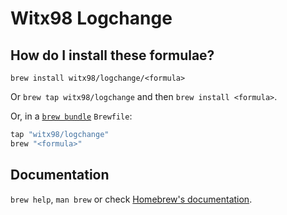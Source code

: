 # Witx98 Logchange

## How do I install these formulae?

`brew install witx98/logchange/<formula>`

Or `brew tap witx98/logchange` and then `brew install <formula>`.

Or, in a [`brew bundle`](https://github.com/Homebrew/homebrew-bundle) `Brewfile`:

```ruby
tap "witx98/logchange"
brew "<formula>"
```

## Documentation

`brew help`, `man brew` or check [Homebrew's documentation](https://docs.brew.sh).
